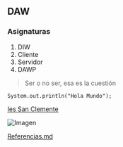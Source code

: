 ## DAW

### Asignaturas

1. DIW
2. Cliente
3. Servidor
4. DAWP

> Ser o no ser, esa es la cuestión

~~~
System.out.println("Hola Mundo"); 
~~~

[Ies San Clemente](https://www.iessanclemente.net/)

![Imagen](https://www.google.com/url?sa=i&url=https%3A%2F%2Fgaticosymonetes.com%2Fdiseno-y-desarrollo-de-aplicaciones-web%2F&psig=AOvVaw2tEAon4P_gKsY-fcCB8qz_&ust=1615308031965000&source=images&cd=vfe&ved=0CAIQjRxqFwoTCKCt072Roe8CFQAAAAAdAAAAABAD)

[Referencias.md](https://github.com/javibrenlla/pagina/blob/gh-pages/referencias.md)
